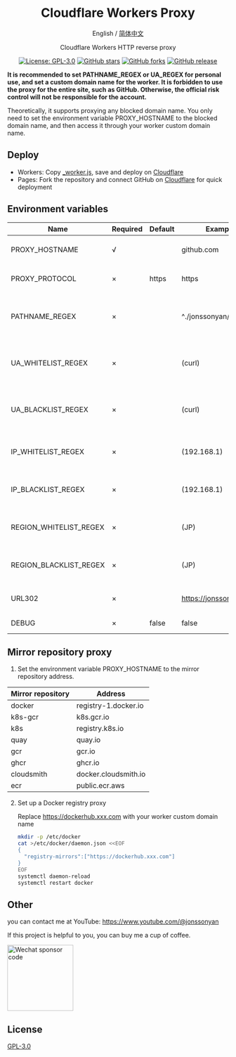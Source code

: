 <div align="center">

<h1 align="center">Cloudflare Workers Proxy</h1>

English / [简体中文](README.md)

Cloudflare Workers HTTP reverse proxy

<p>
<a href="https://www.gnu.org/licenses/gpl-3.0.html"><img src="https://img.shields.io/github/license/jonssonyan/cf-workers-proxy" alt="License: GPL-3.0"></a>
<a href="https://github.com/jonssonyan/cf-workers-proxy/stargazers"><img src="https://img.shields.io/github/stars/jonssonyan/cf-workers-proxy" alt="GitHub stars"></a>
<a href="https://github.com/jonssonyan/cf-workers-proxy/forks"><img src="https://img.shields.io/github/forks/jonssonyan/cf-workers-proxy" alt="GitHub forks"></a>
<a href="https://github.com/jonssonyan/cf-workers-proxy/releases"><img src="https://img.shields.io/github/v/release/jonssonyan/cf-workers-proxy" alt="GitHub release"></a>
</p>

</div>

**It is recommended to set PATHNAME_REGEX or UA_REGEX for personal use, and set a custom domain name for the worker. It
is forbidden to use the proxy for the entire site, such as GitHub. Otherwise, the official risk control will not be
responsible for the account.**

Theoretically, it supports proxying any blocked domain name. You only need to set the environment variable
PROXY_HOSTNAME to the blocked domain name, and then access it through your worker custom domain name.

## Deploy

- Workers: Copy [_worker.js](_worker.js), save and deploy on [Cloudflare](https://www.cloudflare.com)
- Pages: Fork the repository and connect GitHub on [Cloudflare](https://www.cloudflare.com) for quick deployment

## Environment variables

| Name                   | Required | Default | Example                | Remark                                      |
|------------------------|----------|---------|------------------------|---------------------------------------------|
| PROXY_HOSTNAME         | √        |         | github.com             | Proxy address hostname                      |
| PROXY_PROTOCOL         | ×        | https   | https                  | Proxy address protocol                      |
| PATHNAME_REGEX         | ×        |         | ^./jonssonyan/         | Regular expression for proxy address path   |
| UA_WHITELIST_REGEX     | ×        |         | (curl)                 | Regular expression for User-Agent whitelist |
| UA_BLACKLIST_REGEX     | ×        |         | (curl)                 | Regular expression for User-Agent blacklist |
| IP_WHITELIST_REGEX     | ×        |         | (192.168.1)            | Regular expression for IP whitelist         |
| IP_BLACKLIST_REGEX     | ×        |         | (192.168.1)            | Regular expression for IP blacklist         |
| REGION_WHITELIST_REGEX | ×        |         | (JP)                   | Regular expression for region whitelist     |
| REGION_BLACKLIST_REGEX | ×        |         | (JP)                   | Regular expression for region blacklist     |
| URL302                 | ×        |         | https://jonssonyan.com | 302 Redirect address                        |
| DEBUG                  | ×        | false   | false                  | Enable DEBUG                                |

## Mirror repository proxy

1. Set the environment variable PROXY_HOSTNAME to the mirror repository address.

| Mirror repository | Address              |     
|-------------------|----------------------|
| docker            | registry-1.docker.io |   
| k8s-gcr           | k8s.gcr.io           |   
| k8s               | registry.k8s.io      |    
| quay              | quay.io              |   
| gcr               | gcr.io               |  
| ghcr              | ghcr.io              |   
| cloudsmith        | docker.cloudsmith.io |   
| ecr               | public.ecr.aws       |  

2. Set up a Docker registry proxy

   Replace https://dockerhub.xxx.com with your worker custom domain name

   ```bash
   mkdir -p /etc/docker
   cat >/etc/docker/daemon.json <<EOF
   {
     "registry-mirrors":["https://dockerhub.xxx.com"]
   }
   EOF
   systemctl daemon-reload
   systemctl restart docker
   ```

## Other

you can contact me at YouTube: https://www.youtube.com/@jonssonyan

If this project is helpful to you, you can buy me a cup of coffee.

<img src="https://github.com/jonssonyan/install-script/assets/46235235/cce90c48-27d3-492c-af3e-468b656bdd06" width="150" alt="Wechat sponsor code" title="Wechat sponsor code"/>

## License

[GPL-3.0](LICENSE)
